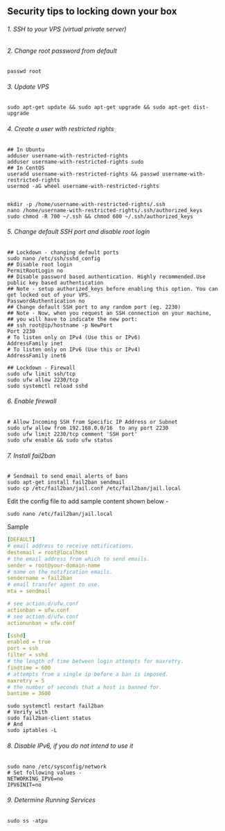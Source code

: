 ## Security tips to locking down your box
###### 1. SSH to your VPS (virtual private server)
###### 2. Change root password from default
```shell
passwd root
```
###### 3. Update VPS
```shell
sudo apt-get update && sudo apt-get upgrade && sudo apt-get dist-upgrade
```
###### 4. Create a user with restricted rights
```shell
## In Ubuntu
adduser username-with-restricted-rights
adduser username-with-restricted-rights sudo
## In CentOS
useradd username-with-restricted-rights && passwd username-with-restricted-rights
usermod -aG wheel username-with-restricted-rights


mkdir -p /home/username-with-restricted-rights/.ssh
nano /home/username-with-restricted-rights/.ssh/authorized_keys
sudo chmod -R 700 ~/.ssh && chmod 600 ~/.ssh/authorized_keys

```
###### 5. Change default SSH port and disable root login
```shell
## Lockdown - changing default ports
sudo nano /etc/ssh/sshd_config
## Disable root login
PermitRootLogin no
## Disable password based authentication. Highly recommended.Use public key based authentication
## Note - setup authorized_keys before enabling this option. You can get locked out of your VPS.
PasswordAuthentication no
## Change default SSH port to any random port (eg. 2230)
## Note - Now, when you request an SSH connection on your machine, 
## you will have to indicate the new port:
## ssh root@ip/hostname -p NewPort
Port 2230
# To listen only on IPv4 (Use this or IPv6)
AddressFamily inet
# To listen only on IPv6 (Use this or IPv4)
AddressFamily inet6

## Lockdown - Firewall 
sudo ufw limit ssh/tcp
sudo ufw allow 2230/tcp
sudo systemctl reload sshd
```
###### 6. Enable firewall
```shell
# Allow Incoming SSH from Specific IP Address or Subnet
sudo ufw allow from 192.168.0.0/16  to any port 2230
sudo ufw limit 2230/tcp comment 'SSH port'
sudo ufw enable && sudo ufw status
```
###### 7. Install fail2ban
```shell
# Sendmail to send email alerts of bans
sudo apt-get install fail2ban sendmail
sudo cp /etc/fail2ban/jail.conf /etc/fail2ban/jail.local
```
Edit the config file to add sample content shown below -
```shell
sudo nano /etc/fail2ban/jail.local
```
Sample
```yaml
[DEFAULT]
# email address to receive notifications.
destemail = root@localhost    
# the email address from which to send emails.
sender = root@your-domain-name    
# name on the notification emails.
sendername = fail2ban
# email transfer agent to use. 
mta = sendmail

# see action.d/ufw.conf
actionban = ufw.conf
# see action.d/ufw.conf 
actionunban = ufw.conf   

[sshd]
enabled = true
port = ssh
filter = sshd
# the length of time between login attempts for maxretry. 
findtime = 600
# attempts from a single ip before a ban is imposed.
maxretry = 5
# the number of seconds that a host is banned for.
bantime = 3600
```
```shell
sudo systemctl restart fail2ban
# Verify with
sudo fail2ban-client status
# And
sudo iptables -L
```

###### 8. Disable IPv6, if you do not intend to use it
```shell
sudo nano /etc/sysconfig/network
# Set following values - 
NETWORKING_IPV6=no
IPV6INIT=no
```

###### 9. Determine Running Services
```shell
sudo ss -atpu
```
